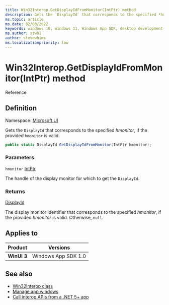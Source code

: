 ```yaml
---
title: Win32Interop.GetDisplayIdFromMonitor(IntPtr) method
description: Gets the `DisplayId` that corresponds to the specified *hmonitor*, if the provided `hmonitor` is valid.
ms.topic: article
ms.date: 02/08/2022
keywords: windows 10, windows 11, Windows App SDK, desktop development, winui, Windows UI Library, app sdk, C#, interop, Win32Interop.GetDisplayIdFromMonitor, GetDisplayIdFromMonitor
ms.author: stwhi
author: stevewhims
ms.localizationpriority: low
---
```


# Win32Interop.GetDisplayIdFromMonitor(IntPtr) method

Reference

## Definition

Namespace: [Microsoft.UI](microsoft.ui.md)

Gets the `DisplayId` that corresponds to the specified *hmonitor*, if the provided `hmonitor` is valid.

```csharp
public static DisplayId GetDisplayIdFromMonitor(IntPtr hmonitor);
```

### Parameters

`hmonitor` [IntPtr](/dotnet/api/system.intptr)

The handle of the display monitor for which to get the `DisplayId`.

### Returns

[DisplayId](/windows/winui/api/microsoft.ui.displayid)

The display monitor identifier that corresponds to the specified *hmonitor*, if the provided *hmonitor* is valid. Otherwise, `null`.

## Applies to

| Product | Versions |
|-|-|
|**WinUI 3**|Windows App SDK 1.0|

## See also

* [Win32Interop class](microsoft.ui.win32interop.md)
* [Manage app windows](/windows/apps/windows-app-sdk/windowing/windowing-overview)
* [Call interop APIs from a .NET 5+ app](/windows/apps/desktop/modernize/winrt-com-interop-csharp)
